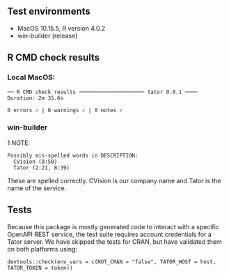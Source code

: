 ## Test environments
* MacOS 10.15.5, R version 4.0.2 
* win-builder (release)

## R CMD check results
### Local MacOS: 
```
── R CMD check results ───────────────────── tator 0.0.1 ────
Duration: 2m 35.6s

0 errors ✓ | 0 warnings ✓ | 0 notes ✓
```
### win-builder
1 NOTE:
```
Possibly mis-spelled words in DESCRIPTION:
  CVision (8:50)
  Tator (2:21, 8:39)
```
These are spelled correctly. CVision is our company name and Tator is the name of the service.


## Tests
Because this package is mostly generated code to interact with
a specific OpenAPI REST service, the test suite requires account
credentials for a Tator server. We have skipped the tests for CRAN,
but have validated them on both platforms using:

`devtools::check(env_vars = c(NOT_CRAN = "false", TATOR_HOST = host, TATOR_TOKEN = token))`